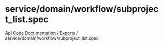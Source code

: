 # service/domain/workflow/subproject\_list.spec
 
[Api Code Documentation](../README.md) / [Exports](../modules.md) / service/domain/workflow/subproject\_list.spec
